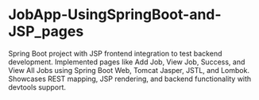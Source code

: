 # JobApp-UsingSpringBoot-and-JSP_pages
Spring Boot project with JSP frontend integration to test backend development. Implemented pages like Add Job, View Job, Success, and View All Jobs using Spring Boot Web, Tomcat Jasper, JSTL, and Lombok. Showcases REST mapping, JSP rendering, and backend functionality with devtools support.
